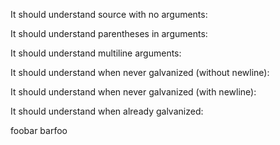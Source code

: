 It should understand source with no arguments:
<!-- cheer: printf() --><!-- cheer: return -->

It should understand parentheses in arguments:
<!-- cheer: printf(")") --><!-- cheer: return -->

It should understand multiline arguments:
<!-- cheer: printf(`
1
+
1
`, {
  test: 'ok',
}) | format --><!-- cheer: return -->

It should understand when never galvanized (without newline):

<!-- cheer: printf('foobar') --><!-- cheer: return -->

It should understand when never galvanized (with newline):

<!-- cheer: printf('foobar') -->
<!-- cheer: return -->

It should understand when already galvanized:

<!-- cheer: printf('foobar') -->
<!-- cheer: printf('barfoo') -->
foobar
barfoo
<!-- cheer: return -->
